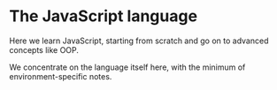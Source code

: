 # The JavaScript language

Here we learn JavaScript, starting from scratch and go on to advanced concepts like OOP.

We concentrate on the language itself here, with the minimum of environment-specific notes.

